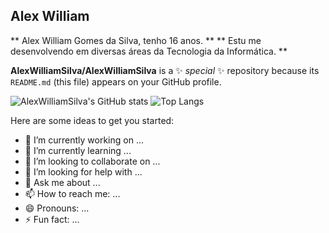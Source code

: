 ## Alex William ##

** Alex William Gomes da Silva, tenho 16 anos. **
** Estu me desenvolvendo em diversas áreas da Tecnologia da Informática. **

**AlexWilliamSilva/AlexWilliamSilva** is a ✨ _special_ ✨ repository because its `README.md` (this file) appears on your GitHub profile.

![AlexWilliamSilva's GitHub stats](https://github-readme-stats.vercel.app/api?username=AlexWilliamSilva&show_icons=true&theme=highcontrast)
![Top Langs](https://github-readme-stats.vercel.app/api/top-langs/?username=AlexWilliamSilva&layout=compact&theme=dark)
 
Here are some ideas to get you started:

- 🔭 I’m currently working on ...
- 🌱 I’m currently learning ...
- 👯 I’m looking to collaborate on ...
- 🤔 I’m looking for help with ...
- 💬 Ask me about ...
- 📫 How to reach me: ...
- 😄 Pronouns: ...
- ⚡ Fun fact: ...
